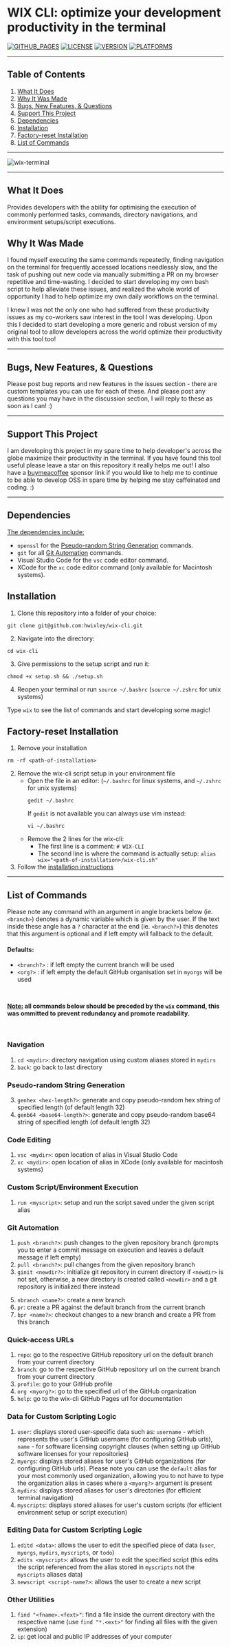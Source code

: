 # WIX CLI: optimize your development productivity in the terminal
[![GITHUB_PAGES](https://github.com/hwixley/wix-cli/actions/workflows/pages/pages-build-deployment/badge.svg)](https://hwixley.github.io/wix-cli/)
[![LICENSE](https://badgen.net/badge/License/MIT/purple)](https://github.com/hwixley/wix-cli/blob/master/LICENSE.md)
[![VERSION](https://badgen.net/badge/Version/0.0.0/blue)](https://github.com/hwixley/wix-cli)
[![PLATFORMS](https://badgen.net/badge/Platforms/bash%20%26%20zsh/orange)](https://github.com/hwixley/wix-cli)

<hr>

## Table of Contents

1. [What It Does](#what-it-does)
2. [Why It Was Made](#why-it-was-made)
3. [Bugs, New Features, & Questions](#bugs-new-features--questions)
4. [Support This Project](#support-this-project)
5. [Dependencies](#dependencies)
6. [Installation](#installation)
7. [Factory-reset Installation](#factory-reset-installation)
8. [List of Commands](#list-of-commands)

<hr>

<!-- ![wix-terminal](https://user-images.githubusercontent.com/57837950/211174801-e3294f52-0765-4fe1-bd34-db6ca2cf7763.png) -->
![wix-terminal](https://user-images.githubusercontent.com/57837950/212565330-6145d50a-1518-471b-acbd-c0b22b7fa71d.png)

<hr>

## What It Does

Provides developers with the ability for optimising the execution of commonly performed tasks, commands, directory navigations, and environment setups/script executions.

## Why It Was Made

I found myself executing the same commands repeatedly, finding navigation on the terminal for frequently accessed locations needlessly slow, and the task of pushing out new code via manually submitting a PR on my browser repetitive and time-wasting. I decided to start developing my own bash script to help alleviate these issues, and realized the whole world of opportunity I had to help optimize my own daily workflows on the terminal.

I knew I was not the only one who had suffered from these productivity issues as my co-workers saw interest in the tool I was developing. Upon this I decided to start developing a more generic and robust version of my original tool to allow developers across the world optimize their productivity with this tool too!

<hr>

## Bugs, New Features, & Questions

Please post bug reports and new features in the issues section - there are custom templates you can use for each of these. And please post any questions you may have in the discussion section, I will reply to these as soon as I can! :)

<hr>

## Support This Project

I am developing this project in my spare time to help developer's across the globe maximize their productivity in the terminal. If you have found this tool useful please leave a star on this repository it really helps me out! I also have a [buymeacoffee](https://www.buymeacoffee.com/hwixley) sponsor link if you would like to help me to continue to be able to develop OSS in spare time by helping me stay caffeinated and coding. :)

<hr>

## Dependencies

<ins>The dependencies include:</ins>
- `openssl` for the [Pseudo-random String Generation](https://github.com/hwixley/wix-cli#pseudo-random-string-generation) commands.
- `git` for all [Git Automation](https://github.com/hwixley/wix-cli#git-automation) commands.
- Visual Studio Code for the `vsc` code editor command.
- XCode for the `xc` code editor command (only available for Macintosh systems).

## Installation

1. Clone this repository into a folder of your choice: 
```
git clone git@github.com:hwixley/wix-cli.git
```
2. Navigate into the directory:
```
cd wix-cli
```
3. Give permissions to the setup script and run it:
```
chmod +x setup.sh && ./setup.sh
```
4. Reopen your terminal or run `source ~/.bashrc` (`source ~/.zshrc` for unix systems)

Type `wix` to see the list of commands and start developing some magic!

## Factory-reset Installation

1. Remove your installation
```
rm -rf <path-of-installation>
```
2. Remove the wix-cli script setup in your environment file
    - Open the file in an editor: (`~/.bashrc` for linux systems, and `~/.zshrc` for unix systems) 
        ```
        gedit ~/.bashrc
        ```
        If `gedit` is not available you can always use vim instead:
        ```
        vi ~/.bashrc
        ```
    - Remove the 2 lines for the wix-cli:<br>
        - The first line is a comment: `# WIX-CLI`<br>
        - The second line is where the command is actually setup: `alias wix="<path-of-installation>/wix-cli.sh"`
3. Follow the [installation instructions](https://github.com/hwixley/wix-cli#installation)

<hr>

## List of Commands

Please note any command with an argument in angle brackets below (ie. `<branch>`) denotes a dynamic variable which is given by the user. If the text inside these angle has a `?` character at the end (ie. `<branch?>`) this denotes that this argument is optional and if left empty will fallback to the default.

#### Defaults:
- `<branch?>` : if left empty the current branch will be used
- `<org?>` : if left empty the default GitHub organisation set in `myorgs` will be used

<br>

**<ins>Note:</ins> all commands below should be preceded by the `wix` command, this was ommitted to prevent redundancy and promote readability.**

<br>

### Navigation
1. `cd <mydir>`: directory navigation using custom aliases stored in `mydirs`
2. `back`: go back to last directory

### Pseudo-random String Generation
3. `genhex <hex-length?>`: generate and copy pseudo-random hex string of specified length (of default length 32)
3. `genb64 <base64-length?>`: generate and copy pseudo-random base64 string of specified length (of default length 32)

<!-- ### Directory Management
1. `new <mydir> <subdir>`: create new directory in location of alias
2. `delete <mydir> <subdir>`: delete directory in location of alias
3. `hide <mydir> <subdir>`: hide directory in location of alias -->

### Code Editing
1. `vsc <mydir>`: open location of alias in Visual Studio Code
2. `xc <mydir>`: open location of alias in XCode (only available for macintosh systems)

### Custom Script/Environment Execution
1. `run <myscript>`: setup and run the script saved under the given script alias

### Git Automation
1. `push <branch?>`: push changes to the given repository branch (prompts you to enter a commit message on execution and leaves a default message if left empty)
2. `pull <branch?>`: pull changes from the given repository branch
3. `ginit <newdir?>`: initialize git repository in current directory if `<newdir>` is not set, otherwise, a new directory is created called `<newdir>` and a git repository is initialized there instead
<!-- 4. `gnew <mydir/org> <repo>`: create and initialize a new directory as a git repository -->
5. `nbranch <name?>`: create a new branch
6. `pr`: create a PR against the default branch from the current branch
7. `bpr <name?>`: checkout changes to a new branch and create a PR from this branch

### Quick-access URLs
1. `repo`: go to the respective GitHub repository url on the default branch from your current directory
2. `branch`: go to the respective GitHub repository url on the current branch from your current directory
3. `profile`: go to your GitHub profile
4. `org <myorg?>`: go to the specified url of the GitHub organization
5. `help`: go to the wix-cli GitHub Pages url for documentation

### Data for Custom Scripting Logic
1. `user`: displays stored user-specific data such as: `username` - which represents the user's GitHub username (for configuring GitHub urls), `name`  - for software licensing copyright clauses (when setting up GitHub software licenses for your repositories)
2. `myorgs`: displays stored aliases for user's GitHub organizations (for configuring GitHub urls). Please note you can use the `default` alias for your most commonly used organization, allowing you to not have to type the organization alias in cases where a `<myorg?>` argument is present
3. `mydirs`: displays stored aliases for user's directories (for efficient terminal navigation)
4. `myscripts`: displays stored aliases for user's custom scripts (for efficient environment setup or script execution)

### Editing Data for Custom Scripting Logic
1. `editd <data>`: allows the user to edit the specified piece of data (`user`, `myorgs`, `mydirs`, `myscripts`, or `todo`)
2. `edits <myscript>`: allows the user to edit the specified script (this edits the script referenced from the alias stored in `myscripts` not the `myscripts` aliases data)
3. `newscript <script-name?>`: allows the user to create a new script

### Other Utilities
1. `find "<fname>.<fext>"`: find a file inside the current directory with the respective name (use `find "*.<ext>"` for finding all files with the given extension)
2. `ip`: get local and public IP addresses of your computer
